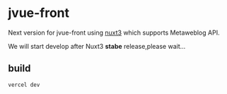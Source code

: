 # jvue-front
Next version for jvue-front using [nuxt3](https://github.com/nuxt/framework) which supports Metaweblog API.

We will start develop after Nuxt3 **stabe** release,please wait...

## build

```bash
vercel dev
```